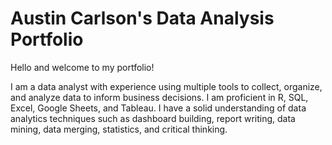 # Austin Carlson's Data Analysis Portfolio

Hello and welcome to my portfolio!

I am a data analyst with experience using multiple tools to collect, organize, and analyze data to inform business decisions.  I am proficient in R, SQL, Excel, Google Sheets, and Tableau. I have a solid understanding of data analytics techniques such as dashboard building, report writing, data mining, data merging, statistics, and critical thinking.
